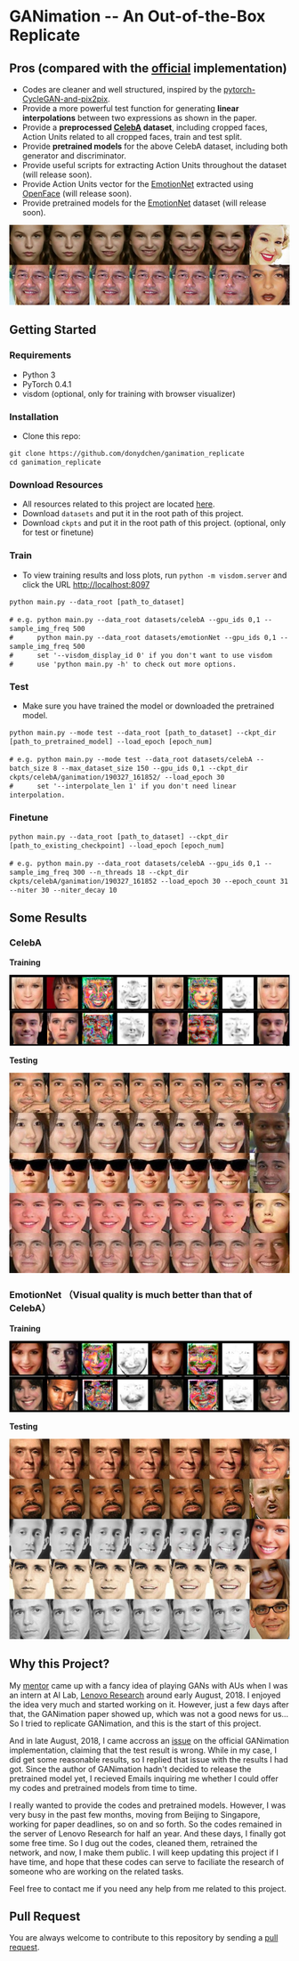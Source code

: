 # GANimation -- An Out-of-the-Box Replicate

## Pros (compared with the [official](https://github.com/albertpumarola/GANimation) implementation)

* Codes are cleaner and well structured, inspired by the [pytorch-CycleGAN-and-pix2pix](https://github.com/junyanz/pytorch-CycleGAN-and-pix2pix).
* Provide a more powerful test function for generating **linear interpolations** between two expressions as shown in the paper.
* Provide a **preprocessed [CelebA](http://mmlab.ie.cuhk.edu.hk/projects/CelebA.html) dataset**, including cropped faces, Action Units related to all cropped faces, train and test split.
* Provide **pretrained models** for the above CelebA dataset, including both generator and discriminator.
* Provide useful scripts for extracting Action Units throughout the dataset (will release soon).
* Provide Action Units vector for the [EmotionNet](https://cbcsl.ece.ohio-state.edu/EmotionNetChallenge/index.html) extracted using [OpenFace](https://github.com/TadasBaltrusaitis/OpenFace) (will release soon).
* Provide pretrained models for the [EmotionNet](https://cbcsl.ece.ohio-state.edu/EmotionNetChallenge/index.html) dataset (will release soon).

![ganimation_show](imgs/ganimation_show.jpg)

## Getting Started

### Requirements

* Python 3
* PyTorch 0.4.1
* visdom (optional, only for training with browser visualizer)

### Installation

* Clone this repo:

```
git clone https://github.com/donydchen/ganimation_replicate
cd ganimation_replicate
```

### Download Resources

* All resources related to this project are located [here](https://drive.google.com/open?id=1MijMc6QnjrNFopT1G43WQFeei9ddcaza).         
* Download `datasets` and put it in the root path of this project.       
* Download `ckpts` and put it in the root path of this project. (optional, only for test or finetune)

### Train

* To view training results and loss plots, run `python -m visdom.server` and click the URL [http://localhost:8097](http://localhost:8097)

```
python main.py --data_root [path_to_dataset]

# e.g. python main.py --data_root datasets/celebA --gpu_ids 0,1 --sample_img_freq 500
#      python main.py --data_root datasets/emotionNet --gpu_ids 0,1 --sample_img_freq 500
#      set '--visdom_display_id 0' if you don't want to use visdom
#      use 'python main.py -h' to check out more options.
```

### Test

* Make sure you have trained the model or downloaded the pretrained model.

```
python main.py --mode test --data_root [path_to_dataset] --ckpt_dir [path_to_pretrained_model] --load_epoch [epoch_num]

# e.g. python main.py --mode test --data_root datasets/celebA --batch_size 8 --max_dataset_size 150 --gpu_ids 0,1 --ckpt_dir ckpts/celebA/ganimation/190327_161852/ --load_epoch 30
#      set '--interpolate_len 1' if you don't need linear interpolation.
```

### Finetune

```
python main.py --data_root [path_to_dataset] --ckpt_dir [path_to_existing_checkpoint] --load_epoch [epoch_num] 

# e.g. python main.py --data_root datasets/celebA --gpu_ids 0,1 --sample_img_freq 300 --n_threads 18 --ckpt_dir ckpts/celebA/ganimation/190327_161852 --load_epoch 30 --epoch_count 31 --niter 30 --niter_decay 10
```


## Some Results

### CelebA 

**Training** 

![celeba_training](imgs/celeba_training.jpg)

**Testing**

![celeba_testing](imgs/celeba_testing.jpg)

### EmotionNet （Visual quality is much better than that of CelebA）

**Training**

![emotionnet_training](imgs/emotionnet_training.jpg)

**Testing**

![emotionnet_testing](imgs/emotionnet_testing.jpg)

## Why this Project?

My [mentor](https://jianfeng1991.github.io/personal/) came up with a fancy idea of playing GANs with AUs when I was an intern at AI Lab, [Lenovo Research](http://research.lenovo.com/webapp/view_English/index.html) around early August, 2018. I enjoyed the idea very much and started working on it. However, just a few days after that, the GANimation paper showed up, which was not a good news for us... So I tried to replicate GANimation, and this is the start of this project. 

And in late August, 2018, I came accross an [issue](https://github.com/albertpumarola/GANimation/issues/22) on the official GANimation implementation, claiming that the test result is wrong. While in my case, I did get some reasonable results, so I replied that issue with the results I had got. Since the author of GANimation hadn't decided to release the pretrained model yet, I recieved Emails inquiring me whether I could offer my codes and pretrained models from time to time. 

I really wanted to provide the codes and pretrained models. However, I was very busy in the past few months, moving from Beijing to Singapore, working for paper deadlines, so on and so forth. So the codes remained in the server of Lenovo Research for half an year. And these days, I finally got some free time. So I dug out the codes, cleaned them, retrained the network, and now, I make them public. I will keep updating this project if I have time, and hope that these codes can serve to faciliate the research of someone who are working on the related tasks. 

Feel free to contact me if you need any help from me related to this project.

## Pull Request 

You are always welcome to contribute to this repository by sending a [pull request](https://help.github.com/articles/about-pull-requests/).



